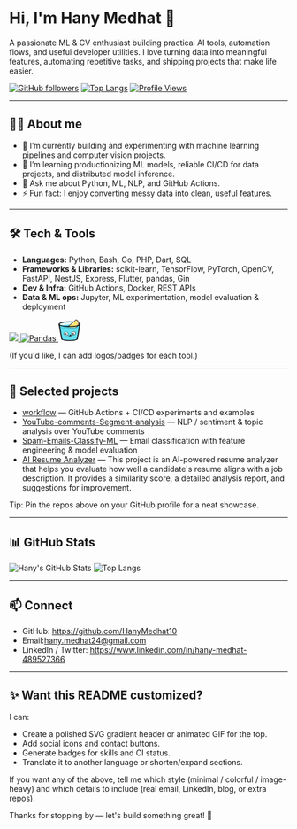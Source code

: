 # Hi, I'm Hany Medhat 👋

A passionate ML & CV enthusiast building practical AI tools, automation flows, and useful developer utilities. I love turning data into meaningful features, automating repetitive tasks, and shipping projects that make life easier.

[![GitHub followers](https://img.shields.io/github/followers/HanyMedhat10?label=Follow&style=social)](https://github.com/HanyMedhat10)
[![Top Langs](https://img.shields.io/github/languages/top/HanyMedhat10/workflow?color=blueviolet&style=for-the-badge)](https://github.com/HanyMedhat10)
[![Profile Views](https://komarev.com/ghpvc/?username=HanyMedhat10&color=0e75b6&style=for-the-badge)](https://github.com/HanyMedhat10)

---

<!-- Short intro / hero -->
## 👨‍💻 About me
- 🔭 I’m currently building and experimenting with machine learning pipelines and computer vision projects.
- 🌱 I’m learning productionizing ML models, reliable CI/CD for data projects, and distributed model inference.
- 💬 Ask me about Python, ML, NLP, and GitHub Actions.
- ⚡ Fun fact: I enjoy converting messy data into clean, useful features.

---

## 🛠️ Tech & Tools

- **Languages:** Python, Bash, Go, PHP, Dart, SQL
- **Frameworks & Libraries:** scikit-learn, TensorFlow, PyTorch, OpenCV, FastAPI, NestJS, Express, Flutter, pandas, Gin
- **Dev & Infra:** GitHub Actions, Docker, REST APIs
- **Data & ML ops:** Jupyter, ML experimentation, model evaluation & deployment

<p align="left">
  <a href="https://skillicons.dev">
    <img src="https://skillicons.dev/icons?i=py,bash,go,php,dart,sklearn,tensorflow,pytorch,opencv,fastapi,nestjs,express,flutter,githubactions,docker" />
  </a>
  <a href="https://pandas.pydata.org/" target="_blank">
    <img src="https://icon.icepanel.io/Technology/svg/Pandas.svg" alt="Pandas" width="40" height="40" />
  </a>
  <a href="https://gin-gonic.com/" target="_blank">
    <img src="https://raw.githubusercontent.com/gin-gonic/logo/master/color.svg" alt="Gin" width="40" height="40" />
  </a>
</p>

(If you'd like, I can add logos/badges for each tool.)

---

## 🔭 Selected projects
- [workflow](https://github.com/HanyMedhat10/workflow) — GitHub Actions + CI/CD experiments and examples
- [YouTube-comments-Segment-analysis](https://github.com/HanyMedhat10/YouTube-comments-Segment-analysis) — NLP / sentiment & topic analysis over YouTube comments
- [Spam-Emails-Classify-ML](https://github.com/HanyMedhat10/Spam-Emails-Classify-ML) — Email classification with feature engineering & model evaluation
- [AI Resume Analyzer](https://github.com/HanyMedhat10/AI-Resume-Analyzer.git) — This project is an AI-powered resume analyzer that helps you evaluate how well a candidate's resume aligns with a job description. It provides a similarity score, a detailed analysis report, and suggestions for improvement.

Tip: Pin the repos above on your GitHub profile for a neat showcase.

---

## 📊 GitHub Stats
![Hany's GitHub Stats](https://github-readme-stats.vercel.app/api?username=HanyMedhat10&show_icons=true&theme=radical)
![Top Langs](https://github-readme-stats.vercel.app/api/top-langs/?username=HanyMedhat10&layout=compact&theme=radical)

---

## 📫 Connect
- GitHub: https://github.com/HanyMedhat10
- Email:hany.medhat24@gmail.com
- LinkedIn / Twitter: https://www.linkedin.com/in/hany-medhat-489527366

---

## ✨ Want this README customized?
I can:
- Create a polished SVG gradient header or animated GIF for the top.
- Add social icons and contact buttons.
- Generate badges for skills and CI status.
- Translate it to another language or shorten/expand sections.

If you want any of the above, tell me which style (minimal / colorful / image-heavy) and which details to include (real email, LinkedIn, blog, or extra repos).

Thanks for stopping by — let's build something great! 🚀
